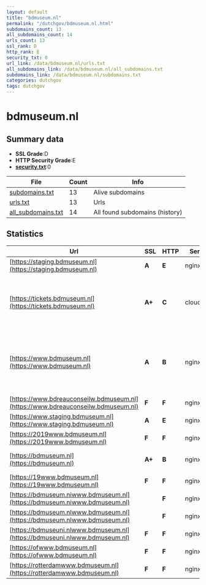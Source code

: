 ```yaml
---
layout: default
title: "bdmuseum.nl"
permalink: "/dutchgov/bdmuseum.nl.html"
subdomains_count: 13
all_subdomains_count: 14
urls_count: 13
ssl_rank: D
http_rank: E
security_txt: 0
url_link: /data/bdmuseum.nl/urls.txt
all_subdomains_link: /data/bdmuseum.nl/all_subdomains.txt
subdomains_link: /data/bdmuseum.nl/subdomains.txt
categories: dutchgov
tags: dutchgov
---
```



# bdmuseum.nl
## Summary data


 - **SSL Grade**:D
 - **HTTP Security Grade**:E
 - **[security.txt](https://www.digitaleoverheid.nl/nieuws/standaard-security-txt-nu-verplicht-voor-overheid/)**:0


| File       | Count | Info |
|------------|-------|------|
|[subdomains.txt](/DutchGovScope/data/bdmuseum.nl/subdomains.txt)|13|Alive subdomains|
|[urls.txt](/DutchGovScope/data/bdmuseum.nl/urls.txt)|13|Urls|
|[all_subdomains.txt](/DutchGovScope/data/bdmuseum.nl/all_subdomains.txt)|14|All found subdomains (history)|


## Statistics


| Url | SSL | HTTP | Server | Cookie | HSTS | CORS | CTO | CSP | XFO | XXP | RP |FP| Tech |Title |
|--------|-------|-------|------|------|------|------|------|------|------|------|------|------|------|------|
|[https://staging.bdmuseum.nl](https://staging.bdmuseum.nl)| **A**| **E**|nginx| | | | | | :white_check_mark: | | :white_check_mark: | |Basic Nginx||
|[https://tickets.bdmuseum.nl](https://tickets.bdmuseum.nl)| **A+**| **C**|cloudflare| |:white_check_mark: | :warning:| | | :white_check_mark: | | :white_check_mark: | |Cloudflare Google Cloud Google Cloud CDN HSTS HTTP/3||
|[https://www.bdmuseum.nl](https://www.bdmuseum.nl)| **A**| **B**|nginx|:white_check_mark: |:white_check_mark: | | | | :white_check_mark: | :white_check_mark: | :white_check_mark: | |HSTS MySQL Nginx PHP:7.4.33 Performance Lab:2.7.0 WPML:4.6.8 WordPress|Belasting & Doua...|
|[https://www.bdreauconseilw.bdmuseum.nl](https://www.bdreauconseilw.bdmuseum.nl)| **F**| **F**|nginx| | | | | | | | :white_check_mark: | |Nginx|404 Not Found|
|[https://www.staging.bdmuseum.nl](https://www.staging.bdmuseum.nl)| **A**| **E**|nginx| | | | | | :white_check_mark: | | :white_check_mark: | |Basic Nginx||
|[https://2019www.bdmuseum.nl](https://2019www.bdmuseum.nl)| **F**| **F**|nginx| | | | | | | | :white_check_mark: | |Nginx|404 Not Found|
|[https://bdmuseum.nl](https://bdmuseum.nl)| **A+**| **B**|nginx|:white_check_mark: |:white_check_mark: | | | | :white_check_mark: | :white_check_mark: | :white_check_mark: | |HSTS Nginx|301 Moved Perman...|
|[https://19www.bdmuseum.nl](https://19www.bdmuseum.nl)| **F**| **F**|nginx| | | | | | | | :white_check_mark: | |Nginx|404 Not Found|
|[https://bdmuseum.niwww.bdmuseum.nl](https://bdmuseum.niwww.bdmuseum.nl)| | **F**|nginx| | | | | | | | :white_check_mark: | |Nginx|404 Not Found|
|[https://bdmuseum.nlwww.bdmuseum.nl](https://bdmuseum.nlwww.bdmuseum.nl)| | **F**|nginx| | | | | | | | :white_check_mark: | |Nginx|404 Not Found|
|[https://bdmuseuni.nlwww.bdmuseum.nl](https://bdmuseuni.nlwww.bdmuseum.nl)| **F**| **F**|nginx| | | | | | | | :white_check_mark: | |Nginx|404 Not Found|
|[https://ofwww.bdmuseum.nl](https://ofwww.bdmuseum.nl)| **F**| **F**|nginx| | | | | | | | :white_check_mark: | |Nginx|404 Not Found|
|[https://rotterdamwww.bdmuseum.nl](https://rotterdamwww.bdmuseum.nl)| **F**| **F**|nginx| | | | | | | | :white_check_mark: | |Nginx|404 Not Found|

